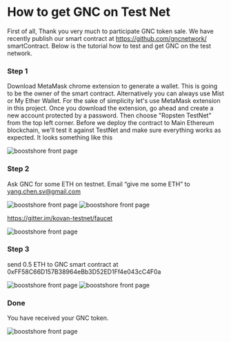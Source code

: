 
# How to get GNC on Test Net


First of all, Thank you very much to participate GNC token sale. We have recently publish our smart contract at https://github.com/gncnetwork/
smartContract. Below is the tutorial how to test and get GNC on the test network.



### Step 1
Download MetaMask chrome extension to generate a wallet. This is going to be the owner of the smart contract. Alternatively you can always use Mist or My Ether Wallet. For the sake of simplicity let's use MetaMask extension in this project.
Once you download the extension, go ahead and create a new account protected by a password. Then choose "Ropsten TestNet" from the top left corner. Before we deploy the contract to Main Ethereum blockchain, we'll test it against TestNet and make sure everything works as expected. It looks something like this

<img src='http://boostshore.com/index_files/images/MetaMask.png' title='Front Page' width='' alt='boostshore front page' />

### Step 2 
Ask GNC for some ETH on testnet. Email “give me some ETH” to yang.chen.sv@gmail.com

<img src='http://boostshore.com/index_files/images/Tokens2.png' title='Front Page' width='' alt='boostshore front page' />
<img src='http://boostshore.com/index_files/images/send2.png' title='Front Page' width='' alt='boostshore front page' />

  https://gitter.im/kovan-testnet/faucet

<img src='http://boostshore.com/index_files/images/send1.png' title='Front Page' width='' alt='boostshore front page' />


### Step 3 
send 0.5 ETH to GNC smart contract at 0xFF58C66D157B38964eBb3D52ED1Ff4e043cC4F0a

<img src='http://boostshore.com/index_files/images/Tokens1.png' title='Front Page' width='' alt='boostshore front page' />
<img src='http://boostshore.com/index_files/images/address.png' title='Front Page' width='' alt='boostshore front page' />


### Done
You have received your GNC token. 

<img src='http://boostshore.com/index_files/images/done.png' title='Front Page' width='' alt='boostshore front page' />

 
 
 
